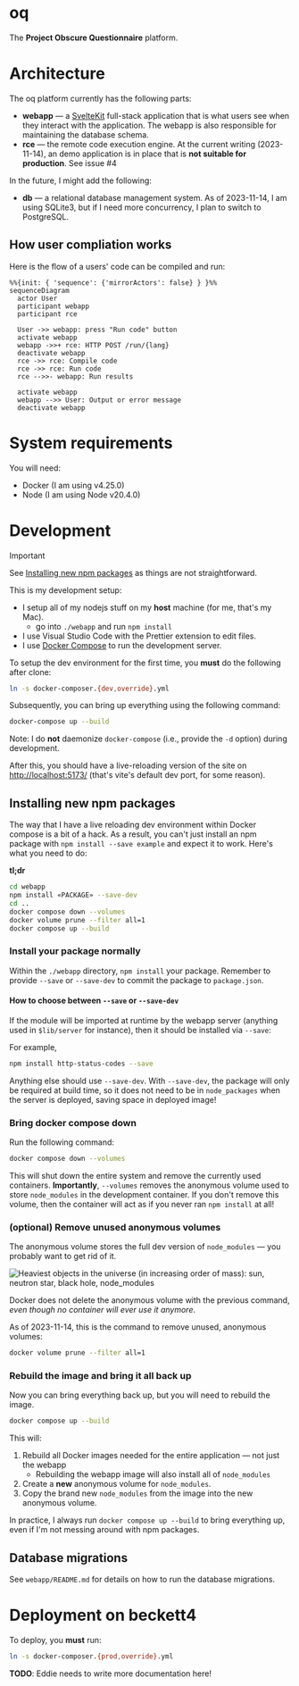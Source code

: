 # oq

The **Project Obscure Questionnaire** platform.

# Architecture

The oq platform currently has the following parts:

 - **webapp** — a [SvelteKit][] full-stack application that is what users see when they
   interact with the application. The webapp is also responsible for maintaining
   the database schema.
 - **rce** — the remote code execution engine. At the current writing (2023-11-14),
   an demo application is in place that is **not suitable for production**. See issue #4

In the future, I might add the following:

 - **db** — a relational database management system. As of 2023-11-14, I am
   using SQLite3, but if I need more concurrency, I plan to switch to PostgreSQL.

[SvelteKit]: https://kit.svelte.dev

## How user compliation works

Here is the flow of a users' code can be compiled and run:

```mermaid
%%{init: { 'sequence': {'mirrorActors': false} } }%%
sequenceDiagram
  actor User
  participant webapp
  participant rce

  User ->> webapp: press "Run code" button
  activate webapp
  webapp ->>+ rce: HTTP POST /run/{lang}
  deactivate webapp
  rce ->> rce: Compile code
  rce ->> rce: Run code
  rce -->>- webapp: Run results
  
  activate webapp
  webapp -->> User: Output or error message
  deactivate webapp
```

# System requirements

You will need:

 - Docker (I am using v4.25.0)
 - Node (I am using Node v20.4.0)

# Development


> [!IMPORTANT]
> See [Installing new npm packages](#installing-new-npm-packages) as things are not straightforward.

This is my development setup:

 - I setup all of my nodejs stuff on my **host** machine (for me, that's my Mac).
    - go into `./webapp` and run `npm install`
 - I use Visual Studio Code with the Prettier extension to edit files.
 - I use [Docker Compose][] to run the development server.

To setup the dev environment for the first time, you **must** do the following
after clone:

```sh
ln -s docker-composer.{dev,override}.yml
```

Subsequently, you can bring up everything using the following command:

```sh
docker-compose up --build
```

Note: I do **not** daemonize `docker-compose` (i.e., provide the `-d` option)
during development.

After this, you should have a live-reloading version of the site on
<http://localhost:5173/> (that's vite's default dev port, for some reason).

[Docker Compose]: https://docs.docker.com/compose/

## Installing new npm packages

The way that I have a live reloading dev environment within Docker compose is a
bit of a hack. As a result, you can't just install an npm package with `npm
install --save example` and expect it to work. Here's what you need to do:

**tl;dr**

```sh
cd webapp
npm install «PACKAGE» --save-dev
cd ..
docker compose down --volumes
docker volume prune --filter all=1
docker compose up --build
```

### Install your package normally

Within the `./webapp` directory, `npm install` your package. Remember to provide
`--save` or `--save-dev` to commit the package to `package.json`.

####  How to choose between `--save` or `--save-dev`

If the module will be imported at runtime by the webapp server (anything used in
`$lib/server` for instance), then it should be installed via `--save`:

For example, 

```sh
npm install http-status-codes --save
```

Anything else should use `--save-dev`.  With `--save-dev`, the package will only
be required at build time, so it does not need to be in `node_packages` when the
server is deployed, saving space in deployed image!

### Bring docker compose down

Run the following command:

```sh
docker compose down --volumes
```

This will shut down the entire system and remove the currently used containers.
**Importantly**, `--volumes` removes the anonymous volume used to store
`node_modules` in the development container. If you don't remove this volume,
then the container will act as if you never ran `npm install` at all!

### (optional) Remove unused anonymous volumes

The anonymous volume stores the full dev version of `node_modules` — you
probably want to get rid of it.

![Heaviest objects in the universe (in increasing order of mass): sun, neutron star, black hole, node_modules](https://programmerhumor.io/wp-content/uploads/2023/04/programmerhumor-io-javascript-memes-backend-memes-a13219884439fb8.png)

Docker does not delete the anonymous volume with the previous command,
*even though no container will ever use it anymore*.

As of 2023-11-14, this is the command to remove unused, anonymous volumes:

```sh
docker volume prune --filter all=1
```

### Rebuild the image and bring it all back up

Now you can bring everything back up, but you will need to rebuild the image.

```sh
docker compose up --build
```

This will:
 1. Rebuild all Docker images needed for the entire application — not just the webapp
    - Rebuilding the webapp image will also install all of `node_modules`
 2. Create a **new** anonymous volume for `node_modules`.
 3. Copy the brand new `node_modules` from the image into the new anonymous volume.

In practice, I always run `docker compose up --build` to bring everything up,
even if I'm not messing around with npm packages.

## Database migrations

See `webapp/README.md` for details on how to run the database migrations.

# Deployment on beckett4

To deploy, you **must** run:

```sh
ln -s docker-composer.{prod,override}.yml
```

**TODO**: Eddie needs to write more documentation here!